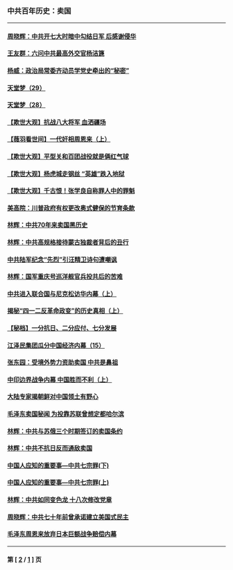 ### 中共百年历史：卖国
---
#### [周晓辉：中共开七大时暗中勾结日军 后感谢侵华](../../pages/nf1176117/n12921960.md?05250430) 
#### [王友群：六问中共最高外交官杨洁篪](../../pages/nf1176117/n12836495.md?05250430) 
#### [杨威：政治局常委齐动员学党史牵出的“秘密”](../../pages/nf1176117/n12764642.md?05250430) 
#### [天堂梦（29）](../../pages/nf1176117/n12408465.md?05250430) 
#### [天堂梦（28）](../../pages/nf1176117/n12408309.md?05250430) 
#### [【欺世大观】抗战八大将军 血洒疆场](../../pages/nf1176117/n12357044.md?05250430) 
#### [【薇羽看世间】一代奸相周恩来（上）](../../pages/nf1176117/n12401109.md?05250430) 
#### [【欺世大观】平型关和百团战役就是俩红气球](../../pages/nf1176117/n12359157.md?05250430) 
#### [【欺世大观】杨虎城走钢丝 “英雄”跌入地狱](../../pages/nf1176117/n12358840.md?05250430) 
#### [【欺世大观】千古恨！张学良自称罪人中的罪魁](../../pages/nf1176117/n12358629.md?05250430) 
#### [美高院：川普政府有权更改奥式健保的节育条款](../../pages/nf1176117/n12242171.md?05250430) 
#### [林辉：中共70年来卖国黑历史](../../pages/nf1176117/n11552181.md?05250430) 
#### [林辉：中共高规格接待蒙古独裁者背后的丑行](../../pages/nf1176117/n11225005.md?05250430) 
#### [中共陆军纪念“先烈”引汪精卫诗句遭嘲讽](../../pages/nf1176117/n11153345.md?05250430) 
#### [林辉：国军重庆号巡洋舰官兵投共后的苦难](../../pages/nf1176117/n10997801.md?05250430) 
#### [中共进入联合国与尼克松访华内幕（上）](../../pages/nf1176117/n10138788.md?05250430) 
#### [揭秘“四一二反革命政变”的历史真相（上）](../../pages/nf1176117/n9996650.md?05250430) 
#### [【秘档】一分抗日、二分应付、七分发展](../../pages/nf1176117/n9331484.md?05250430) 
#### [江泽民集团瓜分中国经济内幕（15）](../../pages/nf1176117/n9268584.md?05250430) 
#### [张东园：受境外势力资助卖国 中共是鼻祖](../../pages/nf1176117/n9272480.md?05250430) 
#### [中印边界战争内幕 中国胜而不利（上）](../../pages/nf1176117/n9252458.md?05250430) 
#### [大陆专家揭朝鲜对中国领土有野心](../../pages/nf1176117/n9074056.md?05250430) 
#### [毛泽东卖国秘闻 为投靠苏联曾想定都哈尔滨](../../pages/nf1176117/n9058631.md?05250430) 
#### [林辉：中共与苏俄三个时期签订的卖国条约](../../pages/nf1176117/n9036062.md?05250430) 
#### [林辉：中共不抗日反而通敌卖国](../../pages/nf1176117/n8840492.md?05250430) 
#### [中国人应知的重要事—中共七宗罪(下)](../../pages/nf1176117/n8823799.md?05250430) 
#### [中国人应知的重要事—中共七宗罪(上)](../../pages/nf1176117/n8819770.md?05250430) 
#### [林辉：中共如同变色龙 十八次修改党章](../../pages/nf1176117/n8811129.md?05250430) 
#### [周晓辉：中共七十年前曾承诺建立美国式民主](../../pages/nf1176117/n8809061.md?05250430) 
#### [毛泽东周恩来放弃日本巨额战争赔偿内幕](../../pages/nf1176117/n8697753.md?05250430) 

---
#### 第 [ [2](./2.md?05250430) / [1](./1.md?05250430) ] 页
